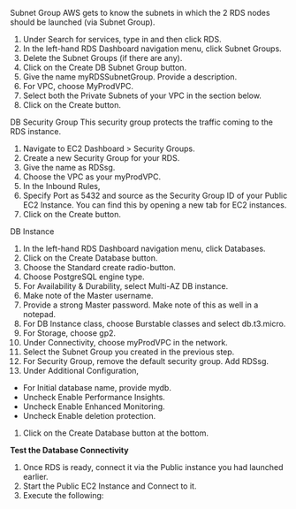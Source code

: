 Subnet Group
AWS gets to know the subnets in which the 2 RDS nodes should be launched (via Subnet Group). 
1. Under Search for services, type in and then click RDS.
1. In the left-hand RDS Dashboard navigation menu, click Subnet Groups.
1. Delete the Subnet Groups (if there are any). 
1. Click on the Create DB Subnet Group button. 
1. Give the name myRDSSubnetGroup. Provide a description.
1. For VPC, choose MyProdVPC.
1. Select both the Private Subnets of your VPC in the section below. 
1. Click on the Create button. 

DB Security Group
This security group protects the traffic coming to the RDS instance.
1. Navigate to EC2 Dashboard > Security Groups. 
1. Create a new Security Group for your RDS.
1. Give the name as RDSsg.
1. Choose the VPC as your myProdVPC. 
1. In the Inbound Rules, 
1. Specify Port as 5432 and source as the Security Group ID of your Public EC2 Instance. You can find this by opening a new tab for EC2 instances.
1. Click on the Create button. 

DB Instance
1. In the left-hand RDS Dashboard navigation menu, click Databases.
1. Click on the Create Database button. 
1. Choose the Standard create radio-button.
1. Choose PostgreSQL engine type.
1. For Availability & Durability, select Multi-AZ DB instance.
1. Make note of the Master username. 
1. Provide a strong Master password. Make note of this as well in a notepad. 
1. For DB Instance class, choose Burstable classes and select db.t3.micro. 
1. For Storage, choose gp2. 
1. Under Connectivity, choose myProdVPC in the network. 
1. Select the Subnet Group you created in the previous step. 
1. For Security Group, remove the default security group. Add RDSsg.
1. Under Additional Configuration, 
* For Initial database name, provide mydb.
* Uncheck Enable Performance Insights. 
* Uncheck Enable Enhanced Monitoring. 
* Uncheck Enable deletion protection. 
1. Click on the Create Database button at the bottom. 


**Test the Database Connectivity**
1. Once RDS is ready, connect it via the Public instance you had launched earlier.
1. Start the Public EC2 Instance and Connect to it. 
1. Execute the following:
